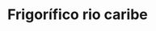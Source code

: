 ---
title: "Frigorífico rio caribe"
url: /puerto-la-cruz/frigorifico-rio-caribe/
shop: carnicero
---